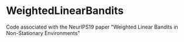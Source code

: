# WeightedLinearBandits
Code associated with the NeurIPS19 paper "Weighted Linear Bandits in Non-Stationary Environments"
